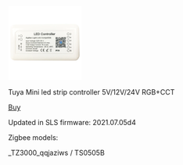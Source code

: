 ![icon](icon.png)

Tuya Mini led strip controller 5V/12V/24V RGB+CCT

[Buy](http://alli.pub/5votlh)

Updated in SLS firmware: 2021.07.05d4

Zigbee models:

_TZ3000_qqjaziws / TS0505B
